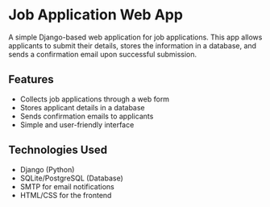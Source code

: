 # Job Application Web App  

A simple Django-based web application for job applications. This app allows applicants to submit their details, stores the information in a database, and sends a confirmation email upon successful submission.  

## Features  
- Collects job applications through a web form  
- Stores applicant details in a database  
- Sends confirmation emails to applicants  
- Simple and user-friendly interface  

## Technologies Used  
- Django (Python)  
- SQLite/PostgreSQL (Database)  
- SMTP for email notifications  
- HTML/CSS for the frontend 
